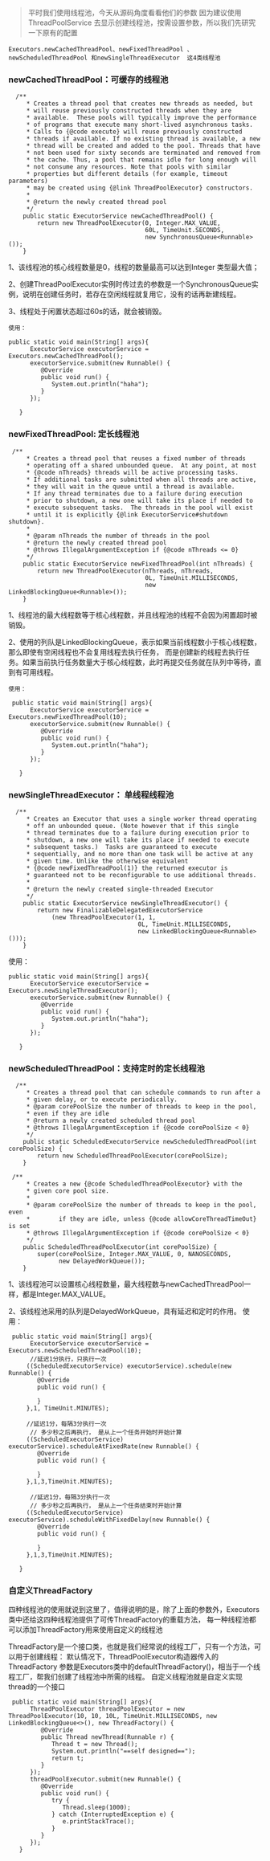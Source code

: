 > 平时我们使用线程池，今天从源码角度看看他们的参数
> 因为建议使用ThreadPoolService 去显示创建线程池，按需设置参数，所以我们先研究一下原有的配置

`Executors.newCachedThreadPool、newFixedThreadPool 、newScheduledThreadPool 和newSingleThreadExecutor  这4类线程池`

### newCachedThreadPool：可缓存的线程池

```text
  /**
     * Creates a thread pool that creates new threads as needed, but
     * will reuse previously constructed threads when they are
     * available.  These pools will typically improve the performance
     * of programs that execute many short-lived asynchronous tasks.
     * Calls to {@code execute} will reuse previously constructed
     * threads if available. If no existing thread is available, a new
     * thread will be created and added to the pool. Threads that have
     * not been used for sixty seconds are terminated and removed from
     * the cache. Thus, a pool that remains idle for long enough will
     * not consume any resources. Note that pools with similar
     * properties but different details (for example, timeout parameters)
     * may be created using {@link ThreadPoolExecutor} constructors.
     *
     * @return the newly created thread pool
     */
    public static ExecutorService newCachedThreadPool() {
        return new ThreadPoolExecutor(0, Integer.MAX_VALUE,
                                      60L, TimeUnit.SECONDS,
                                      new SynchronousQueue<Runnable>());
    }

```
1、该线程池的核心线程数量是0，线程的数量最高可以达到Integer 类型最大值；

2、创建ThreadPoolExecutor实例时传过去的参数是一个SynchronousQueue实例，说明在创建任务时，若存在空闲线程就复用它，没有的话再新建线程。

3、线程处于闲置状态超过60s的话，就会被销毁。

``使用：``
```text
public static void main(String[] args){
      ExecutorService executorService = Executors.newCachedThreadPool();
      executorService.submit(new Runnable() {
         @Override
         public void run() {
            System.out.println("haha");
         }
      });
      
   } 
```

### newFixedThreadPool: 定长线程池
```$xslt
 /**
     * Creates a thread pool that reuses a fixed number of threads
     * operating off a shared unbounded queue.  At any point, at most
     * {@code nThreads} threads will be active processing tasks.
     * If additional tasks are submitted when all threads are active,
     * they will wait in the queue until a thread is available.
     * If any thread terminates due to a failure during execution
     * prior to shutdown, a new one will take its place if needed to
     * execute subsequent tasks.  The threads in the pool will exist
     * until it is explicitly {@link ExecutorService#shutdown shutdown}.
     *
     * @param nThreads the number of threads in the pool
     * @return the newly created thread pool
     * @throws IllegalArgumentException if {@code nThreads <= 0}
     */
    public static ExecutorService newFixedThreadPool(int nThreads) {
        return new ThreadPoolExecutor(nThreads, nThreads,
                                      0L, TimeUnit.MILLISECONDS,
                                      new LinkedBlockingQueue<Runnable>());
    }
```
1、线程池的最大线程数等于核心线程数，并且线程池的线程不会因为闲置超时被销毁。

2、使用的列队是LinkedBlockingQueue，表示如果当前线程数小于核心线程数，那么即使有空闲线程也不会复用线程去执行任务，
而是创建新的线程去执行任务。如果当前执行任务数量大于核心线程数，此时再提交任务就在队列中等待，直到有可用线程。

``使用：``
```text
 public static void main(String[] args){
      ExecutorService executorService = Executors.newFixedThreadPool(10);
      executorService.submit(new Runnable() {
         @Override
         public void run() {
            System.out.println("haha");
         }
      });

   }
```

### newSingleThreadExecutor： 单线程线程池
```text
  /**
     * Creates an Executor that uses a single worker thread operating
     * off an unbounded queue. (Note however that if this single
     * thread terminates due to a failure during execution prior to
     * shutdown, a new one will take its place if needed to execute
     * subsequent tasks.)  Tasks are guaranteed to execute
     * sequentially, and no more than one task will be active at any
     * given time. Unlike the otherwise equivalent
     * {@code newFixedThreadPool(1)} the returned executor is
     * guaranteed not to be reconfigurable to use additional threads.
     *
     * @return the newly created single-threaded Executor
     */
    public static ExecutorService newSingleThreadExecutor() {
        return new FinalizableDelegatedExecutorService
            (new ThreadPoolExecutor(1, 1,
                                    0L, TimeUnit.MILLISECONDS,
                                    new LinkedBlockingQueue<Runnable>()));
    }
```
使用：
```text
public static void main(String[] args){
      ExecutorService executorService = Executors.newSingleThreadExecutor();
      executorService.submit(new Runnable() {
         @Override
         public void run() {
            System.out.println("haha");
         }
      });

   }
```

### newScheduledThreadPool：支持定时的定长线程池
```text
  /**
     * Creates a thread pool that can schedule commands to run after a
     * given delay, or to execute periodically.
     * @param corePoolSize the number of threads to keep in the pool,
     * even if they are idle
     * @return a newly created scheduled thread pool
     * @throws IllegalArgumentException if {@code corePoolSize < 0}
     */
    public static ScheduledExecutorService newScheduledThreadPool(int corePoolSize) {
        return new ScheduledThreadPoolExecutor(corePoolSize);
    }

 /**
     * Creates a new {@code ScheduledThreadPoolExecutor} with the
     * given core pool size.
     *
     * @param corePoolSize the number of threads to keep in the pool, even
     *        if they are idle, unless {@code allowCoreThreadTimeOut} is set
     * @throws IllegalArgumentException if {@code corePoolSize < 0}
     */
    public ScheduledThreadPoolExecutor(int corePoolSize) {
        super(corePoolSize, Integer.MAX_VALUE, 0, NANOSECONDS,
              new DelayedWorkQueue());
    }
```
1、该线程池可以设置核心线程数量，最大线程数与newCachedThreadPool一样，都是Integer.MAX_VALUE。

2、该线程池采用的队列是DelayedWorkQueue，具有延迟和定时的作用。
使用：
```text
 public static void main(String[] args){
      ExecutorService executorService = Executors.newScheduledThreadPool(10);
      //延迟1分执行，只执行一次
     ((ScheduledExecutorService) executorService).schedule(new Runnable() {
        @Override
        public void run() {

        }
     },1, TimeUnit.MINUTES);

     //延迟1分，每隔3分执行一次
      // 多少秒之后再执行， 是从上一个任务开始时开始计算
     ((ScheduledExecutorService) executorService).scheduleAtFixedRate(new Runnable() {
        @Override
        public void run() {

        }
     },1,3,TimeUnit.MINUTES);

      //延迟1分，每隔3分执行一次
      // 多少秒之后再执行， 是从上一个任务结束时开始计算
     ((ScheduledExecutorService) executorService).scheduleWithFixedDelay(new Runnable() {
        @Override
        public void run() {
           
        }
     },1,3,TimeUnit.MINUTES);
     
   }
```


### 自定义ThreadFactory
四种线程池的使用就说到这里了，值得说明的是，除了上面的参数外，Executors类中还给这四种线程池提供了可传ThreadFactory的重载方法，
每一种线程池都可以添加ThreadFactory用来使用自定义的线程池

ThreadFactory是一个接口类，也就是我们经常说的线程工厂，只有一个方法，可以用于创建线程：
默认情况下，ThreadPoolExecutor构造器传入的ThreadFactory 参数是Executors类中的defaultThreadFactory()，相当于一个线程工厂，帮我们创建了线程池中所需的线程。
自定义线程池就是自定义实现thread的一个接口
```text
 public static void main(String[] args){
      ThreadPoolExecutor threadPoolExecutor = new ThreadPoolExecutor(10, 10, 10L, TimeUnit.MILLISECONDS, new LinkedBlockingQueue<>(), new ThreadFactory() {
         @Override
         public Thread newThread(Runnable r) {
            Thread t = new Thread();
            System.out.println("==self designed==");
            return t;
         }
      });
      threadPoolExecutor.submit(new Runnable() {
         @Override
         public void run() {
            try {
               Thread.sleep(1000);
            } catch (InterruptedException e) {
               e.printStackTrace();
            }
         }
      });
   }
```

